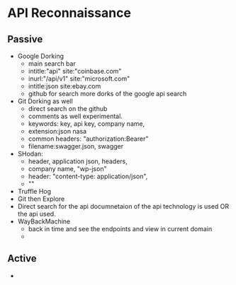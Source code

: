 # API Reconnaissance
## Passive 
- Google Dorking
  - main search bar
  -  intitle:"api" site:"coinbase.com"
  - inurl:"/api/v1" site:"microsoft.com"
  - intitle:json site:ebay.com
  - github for search more dorks of the google api search
- Git Dorking as well
  - direct search on the github
  - comments as well experimental.
  - keywords: key, api key, company name,
  - extension:json nasa
  - common headers: "authorization:Bearer"
  - filename:swagger.json, swagger
- SHodan:
  - header, application json, headers,
  - company name, "wp-json"
  - header: "content-type: application/json", 
  - ""
-  Truffle Hog
  - Git then Explore
- Direct search for the api documnetaion of the api technology is used OR the api used.
- WayBackMachine
  - back in time and see the endpoints and view in current domain
  - 


## Active
- 
